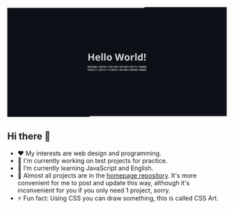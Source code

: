 
<picture>
  <source media="(prefers-color-scheme: dark)" srcset="github-profile-banner-dark.png">
  <source media="(prefers-color-scheme: light)" srcset="github-profile-banner-light.png">
  <img alt="Shows an illustrated sun in light mode and a moon with stars in dark mode." src="github-profile-banner-dark.png">
</picture>

## Hi there 👋

- ❤️ My interests are web design and programming.
- 🔭 I'm currently working on test projects for practice.
- 🌱 I’m currently learning JavaScript and English.
- 📁 Almost all projects are in the [homepage repository](https://github.com/irvirty/irvirty.pages.dev). It's more convenient for me to post and update this way, although it's inconvenient for you if you only need 1 project, sorry.
- ⚡ Fun fact: Using CSS you can draw something, this is called CSS Art.  

<!--
**irvirty/irvirty** is a ✨ _special_ ✨ repository because its `README.md` (this file) appears on your GitHub profile.

Here are some ideas to get you started:

- 🔭 I’m currently working on ...
- 🌱 I’m currently learning ...
- 👯 I’m looking to collaborate on ...
- 🤔 I’m looking for help with ...
- 💬 Ask me about ...
- 📫 How to reach me: ...
- 😄 Pronouns: ...
- ⚡ Fun fact: ...
-->
